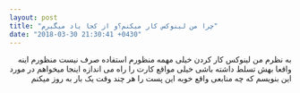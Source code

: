 ```yaml
---
layout: post
title: "چرا من لینوکس کار میکنم؟و از کجا یاد میگیرم"
date: "2018-03-30 21:30:41 +0430"
---
```

<p dir="rtl">
به نظرم من لینوکس کار کردن خیلی مهمه منظورم استفاده صرف نیست منظورم اینه واقعا بهش تسلط داشته باشی خیلی مواقع
کارت را راه می اندازه
اینجا میخواهم در مورد این بنویسم که چه منابعی واقع خوبه
این پست را هر چند وقت یک بار به روز میکنم
</p>
